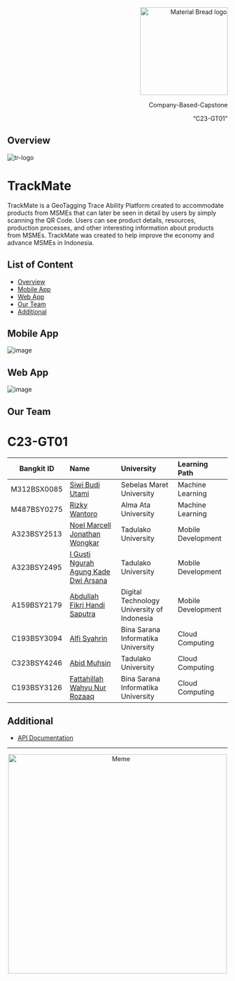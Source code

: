 

<!--

**Here are some ideas to get you started:**

🙋‍♀️ A short introduction - what is your organization all about?
🌈 Contribution guidelines - how can the community get involved?
👩‍💻 Useful resources - where can the community find your docs? Is there anything else the community should know?
🍿 Fun facts - what does your team eat for breakfast?
🧙 Remember, you can do mighty things with the power of [Markdown](https://docs.github.com/github/writing-on-github/getting-started-with-writing-and-formatting-on-github/basic-writing-and-formatting-syntax)
-->
<div align="right">
  <img width="200" src="https://lh3.googleusercontent.com/J2QI0L3vJwv63Sm3isI90ctxuxznz67dAtJQN2vu7wnUuwt9Wc-WI7VuIhwvr0yVrDPfc7kBN5usZz75nDW_k96pCfcZBxnfNzvVS0g=w600" alt="Material Bread logo">
  <br>
  <p>Company-Based-Capstone</p>
  <q>C23-GT01</q>
</div>

## Overview
![tr-logo](https://github.com/C23-GT01/.github/assets/96417922/fe4400c3-5684-41f6-b9b5-7e9692322041)
# TrackMate
TrackMate is a GeoTagging Trace Ability Platform created to accommodate products from MSMEs that can later be seen in detail by users by simply scanning the QR Code. Users can see product details, resources, production processes, and other interesting information about products from MSMEs. TrackMate was created to help improve the economy and advance MSMEs in Indonesia.

## List of Content
- [Overview](#overview)
- [Mobile App](#mobile-app)
- [Web App](#web-app)
- [Our Team](#our-team)
- [Additional](#additional)

## Mobile App
![image](https://github.com/C23-GT01/.github/assets/96417922/01cb6d4e-fbd5-4d4c-864b-44ed78c83e63)

## Web App
![image](https://github.com/C23-GT01/.github/assets/96417922/a75f6931-e110-4883-b073-0ceb18a1105f)


## Our Team
# C23-GT01

Bangkit ID | Name | University | Learning Path
:---:|:---|:---|:--- 
M312BSX0085 | [Siwi Budi Utami](https://www.linkedin.com/in/siwibudiutami) | Sebelas Maret University | Machine Learning 
M487BSY0275 | [Rizky Wantoro](https://www.linkedin.com/in/rizky-wantoro-8551a4282) | Alma Ata University | Machine Learning
A323BSY2513 | [Noel Marcell Jonathan Wongkar](https://www.linkedin.com/in/noelljonathan/) | Tadulako University | Mobile Development
A323BSY2495 | [I Gusti Ngurah Agung Kade Dwi Arsana](https://www.linkedin.com/in/ngurah-agung-7a3231279) | Tadulako University |  Mobile Development
A159BSY2179 | [Abdullah Fikri Handi Saputra](https://www.linkedin.com/in/fikrihandy) | Digital Technology University of Indonesia | Mobile Development
C193BSY3094 | [Alfi Syahrin](https://www.linkedin.com/in/alfimonth) | Bina Sarana Informatika University| Cloud Computing
C323BSY4246 | [Abid Muhsin](https://www.linkedin.com/in/abid-muhsin) | Tadulako University |  Cloud Computing
C193BSY3126 | [Fattahillah Wahyu Nur Rozaaq](https://www.linkedin.com/in/fattahillahwahyu/) | Bina Sarana Informatika University| Cloud Computing

## Additional

- [API Documentation](https://github.com/C23-GT01/backend-api/blob/main/README.md#Endpoint)

<hr>

<p align="center">
  <img width="500" src="https://github.com/C23-GT01/.github/assets/96417922/d5bed638-4770-4627-b2b3-35a8de3657f3" alt="Meme">
</p>
